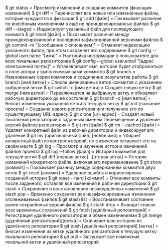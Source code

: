 $ git status = Просмотр изменений и создание коммитов (фиксация изменений) 
$ git diff = Перечисляет все новые или изменённые файлы, которые нуждаются в фиксации 
$ git add [файл] = Показывает различия по внесённым изменениям в ещё не проиндексированных файлах 
$ git diff --staged = Индексирует указанный файл для последующего коммита 
$ git reset [файл] = Показывает различия между проиндексированной и последней зафиксированной версиями файлов
$ git commit -m "[сообщение с описанием]" = Отменяет индексацию указанного файла, при этом сохраняет его содержимое
$ git config -- global user.name "[имя]" = Настройка информации о пользователе для всех локальных репозиториев
$ git config --global user.email "[адрес электронной почты]" = Устанавливает имя, которое будет отображаться в поле автора у выполняемых вами коммитов
$ git branch = Именованные серии коммитов и соединение результатов работы
$ git branch [имя ветки] = Список именованных веток коммитов с указанием выбранной ветки
$ git switch -c [имя ветки] = Создаёт новую ветку
$ git merge [имя ветки] = Переключается на выбранную ветку и обновляет рабочую директорию до её состояния
$ git branch -d [имя ветки] = Вносит изменения указанной ветки в текущую ветку
$ git init [название проекта] = Создание нового репозитория или получение его по существующему URL-адресу
$ git clone [url-адрес] = Создаёт новый локальный репозиторий с заданным именем
Перемещение и удаление версий файлов репозитория = $ git rm [файл]
$ git rm --cached [файл] = Удаляет конкретный файл из рабочей директории и индексирует его удаление
$ git mv [оригинальный файл] [новое имя] = Убирает конкретный файл из контроля версий, но физически оставляет его на своём месте
$ git log = Просмотр и изучение истории изменений файлов проекта
$ git log --follow [файл] = История коммитов для текущей ветки
$ git diff [первая ветка]...[вторая ветка] = История изменений конкретного файла, включая его переименование
$ git show [коммит] = Показывает разницу между содержанием коммитов двух веток
$ git reset [коммит] = Удаление ошибок и корректировка созданной истории
$ git reset --hard [коммит] = Отменяет все коммиты после заданного, оставляя все изменения в рабочей директории
$ git stash = Сохранение и восстановление незавершённых изменений
$ git stash pop = Временно сохраняет все незафиксированные изменения отслеживаемых файлов
$ git stash list = Восстанавливает состояние ранее сохранённых версий файлов
$ git stash drop = Выводит список всех временных сохранений
$ git fetch [удалённый репозиторий] = Регистрация удалённого репозитория и обмен изменениями
$ git merge [удалённый репозиторий]/[ветка] = Скачивает всю историю из удалённого репозитория
$ git push [удалённый репозиторий] [ветка] = Вносит изменения из ветки удалённого репозитория в текущую ветку локального репозитория
$ git pull = Загружает все изменения локальной ветки в удалённый репозиторий
